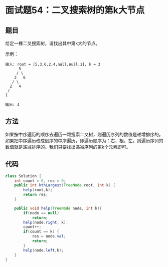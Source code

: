 # 面试题54：二叉搜索树的第k大节点

## 题目
给定一棵二叉搜索树，请找出其中第k大的节点。

示例：
 
    输入: root = [5,3,6,2,4,null,null,1], k = 3
          5
         / \
        3   6
       / \
      2   4
     /
    1
   
    输出: 4

## 方法
如果按中序遍历的顺序去遍历一颗搜索二叉树，则遍历序列的数值是递增排序的。  
如果把中序遍历改成倒序的中序遍历，即遍历顺序为：右，根，左。则遍历序列的数值就是递减排序的。我们只要找出递减序列的第k个元素即可。

## 代码
```java
class Solution {
    int count = 0, res = 0;
    public int kthLargest(TreeNode root, int k) {
        help(root,k);
        return res;
    }

    public void help(TreeNode node, int k){ 
        if(node == null)
            return;
        help(node.right, k);
        count++;
        if(count == k) {
            res = node.val;
            return;
        }
        help(node.left,k);
    }
}
```

